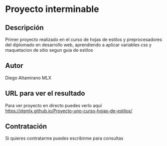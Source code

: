 # Proyecto interminable

## Descripción
Primer proyecto realizado en el curso de hojas de estilos y preprocesadores del diplomado en desarrollo web, aprendiendo a aplicar variables css y maquetacion de sitio segun guia de estilos

## Autor
Diego Altamirano MLX
 
## URL para ver el resultado
Para ver proyecto en directo puedes verlo aquí https://dgmlx.github.io/Proyecto-uno-curso-hojas-de-estilos/

## Contratación
Si quieres contratarme puedes escribirme para consultas
